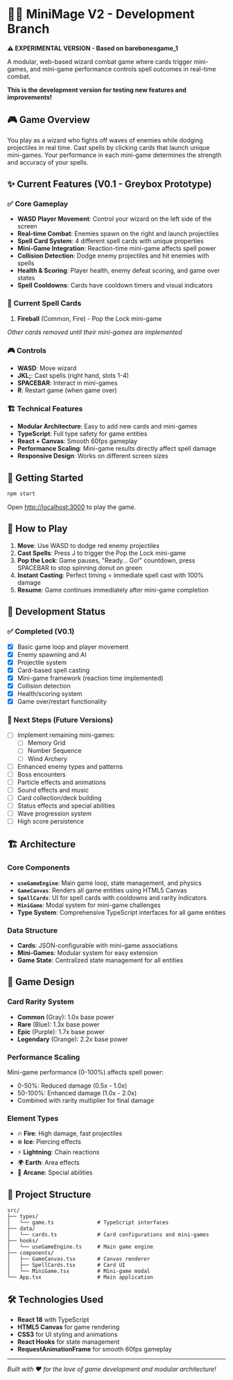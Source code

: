 # 🧙‍♂️ MiniMage V2 - Development Branch

**⚠️ EXPERIMENTAL VERSION - Based on barebonesgame_1**

A modular, web-based wizard combat game where cards trigger mini-games, and mini-game performance controls spell outcomes in real-time combat.

**This is the development version for testing new features and improvements!**

## 🎮 Game Overview

You play as a wizard who fights off waves of enemies while dodging projectiles in real time. Cast spells by clicking cards that launch unique mini-games. Your performance in each mini-game determines the strength and accuracy of your spells.

## ✨ Current Features (V0.1 - Greybox Prototype)

### ✅ Core Gameplay
- **WASD Player Movement**: Control your wizard on the left side of the screen
- **Real-time Combat**: Enemies spawn on the right and launch projectiles
- **Spell Card System**: 4 different spell cards with unique properties
- **Mini-Game Integration**: Reaction-time mini-game affects spell power
- **Collision Detection**: Dodge enemy projectiles and hit enemies with spells
- **Health & Scoring**: Player health, enemy defeat scoring, and game over states
- **Spell Cooldowns**: Cards have cooldown timers and visual indicators

### 🎯 Current Spell Cards
1. **Fireball** (Common, Fire) - Pop the Lock mini-game

*Other cards removed until their mini-games are implemented*

### 🎮 Controls
- **WASD**: Move wizard
- **JKL;**: Cast spells (right hand, slots 1-4)
- **SPACEBAR**: Interact in mini-games
- **R**: Restart game (when game over)

### 🏗️ Technical Features
- **Modular Architecture**: Easy to add new cards and mini-games
- **TypeScript**: Full type safety for game entities
- **React + Canvas**: Smooth 60fps gameplay
- **Performance Scaling**: Mini-game results directly affect spell damage
- **Responsive Design**: Works on different screen sizes

## 🚀 Getting Started

```bash
npm start
```

Open [http://localhost:3000](http://localhost:3000) to play the game.

## 🎯 How to Play

1. **Move**: Use WASD to dodge red enemy projectiles
2. **Cast Spells**: Press J to trigger the Pop the Lock mini-game
3. **Pop the Lock**: Game pauses, "Ready... Go!" countdown, press SPACEBAR to stop spinning donut on green
4. **Instant Casting**: Perfect timing = immediate spell cast with 100% damage
5. **Resume**: Game continues immediately after mini-game completion

## 🔧 Development Status

### ✅ Completed (V0.1)
- [x] Basic game loop and player movement
- [x] Enemy spawning and AI
- [x] Projectile system
- [x] Card-based spell casting
- [x] Mini-game framework (reaction time implemented)
- [x] Collision detection
- [x] Health/scoring system
- [x] Game over/restart functionality

### 🚧 Next Steps (Future Versions)
- [ ] Implement remaining mini-games:
  - [ ] Memory Grid
  - [ ] Number Sequence
  - [ ] Wind Archery
- [ ] Enhanced enemy types and patterns
- [ ] Boss encounters
- [ ] Particle effects and animations
- [ ] Sound effects and music
- [ ] Card collection/deck building
- [ ] Status effects and special abilities
- [ ] Wave progression system
- [ ] High score persistence

## 🏗️ Architecture

### Core Components
- **`useGameEngine`**: Main game loop, state management, and physics
- **`GameCanvas`**: Renders all game entities using HTML5 Canvas
- **`SpellCards`**: UI for spell cards with cooldowns and rarity indicators
- **`MiniGame`**: Modal system for mini-game challenges
- **Type System**: Comprehensive TypeScript interfaces for all game entities

### Data Structure
- **Cards**: JSON-configurable with mini-game associations
- **Mini-Games**: Modular system for easy extension
- **Game State**: Centralized state management for all entities

## 🎨 Game Design

### Card Rarity System
- **Common** (Gray): 1.0x base power
- **Rare** (Blue): 1.3x base power
- **Epic** (Purple): 1.7x base power
- **Legendary** (Orange): 2.2x base power

### Performance Scaling
Mini-game performance (0-100%) affects spell power:
- 0-50%: Reduced damage (0.5x - 1.0x)
- 50-100%: Enhanced damage (1.0x - 2.0x)
- Combined with rarity multiplier for final damage

### Element Types
- 🔥 **Fire**: High damage, fast projectiles
- ❄️ **Ice**: Piercing effects
- ⚡ **Lightning**: Chain reactions
- 🌍 **Earth**: Area effects
- 🌟 **Arcane**: Special abilities

## 📁 Project Structure

```
src/
├── types/
│   └── game.ts              # TypeScript interfaces
├── data/
│   └── cards.ts             # Card configurations and mini-games
├── hooks/
│   └── useGameEngine.ts     # Main game engine
├── components/
│   ├── GameCanvas.tsx       # Canvas renderer
│   ├── SpellCards.tsx       # Card UI
│   └── MiniGame.tsx         # Mini-game modal
└── App.tsx                  # Main application
```

## 🛠️ Technologies Used

- **React 18** with TypeScript
- **HTML5 Canvas** for game rendering
- **CSS3** for UI styling and animations
- **React Hooks** for state management
- **RequestAnimationFrame** for smooth 60fps gameplay

---

*Built with ❤️ for the love of game development and modular architecture!*
